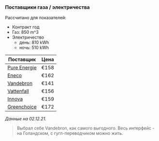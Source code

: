 ### Поставщики газа / электричества

Рассчитано для показателей:
* Контракт год
* Газ: 850 m^3
* Электричество
  * день: 810 kWh
  * ночь: 510 kWh

| Поставщик    	| Цена 	|
|--------------	|------	|
| [Pure Energie](https://pure-energie.nl/) 	| €158 	|
| [Eneco](https://www.eneco.nl/)        	| €162 	|
| [Vandebron](https://vandebron.nl/)    	| €141 	|
| [Vattenfall](https://vandebron.nl/)   	| €156 	|
| [Innova](https://www.innovaenergie.nl/)       	| €159 	|
| [Greenchoice](https://www.greenchoice.nl/) 	| €172 	|

_Данные на 02.12.21._

> Выбрал себе Vandebron, как самого выгодного. Весь интерфейс - на Голандском, с гугл-переводчиком можно жить. 
